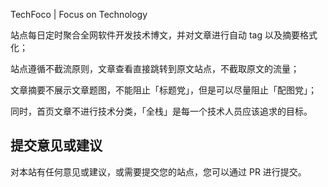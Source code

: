 TechFoco | Focus on Technology

站点每日定时聚合全网软件开发技术博文，并对文章进行自动 tag 以及摘要格式化；

站点遵循不截流原则，文章查看直接跳转到原文站点，不截取原文的流量；

文章摘要不展示文章题图，不能阻止「标题党」，但是可以尽量阻止「配图党」；

同时，首页文章不进行技术分类，「全栈」是每一个技术人员应该追求的目标。

## 提交意见或建议

对本站有任何意见或建议，或需要提交您的站点，您可以通过 PR 进行提交。
